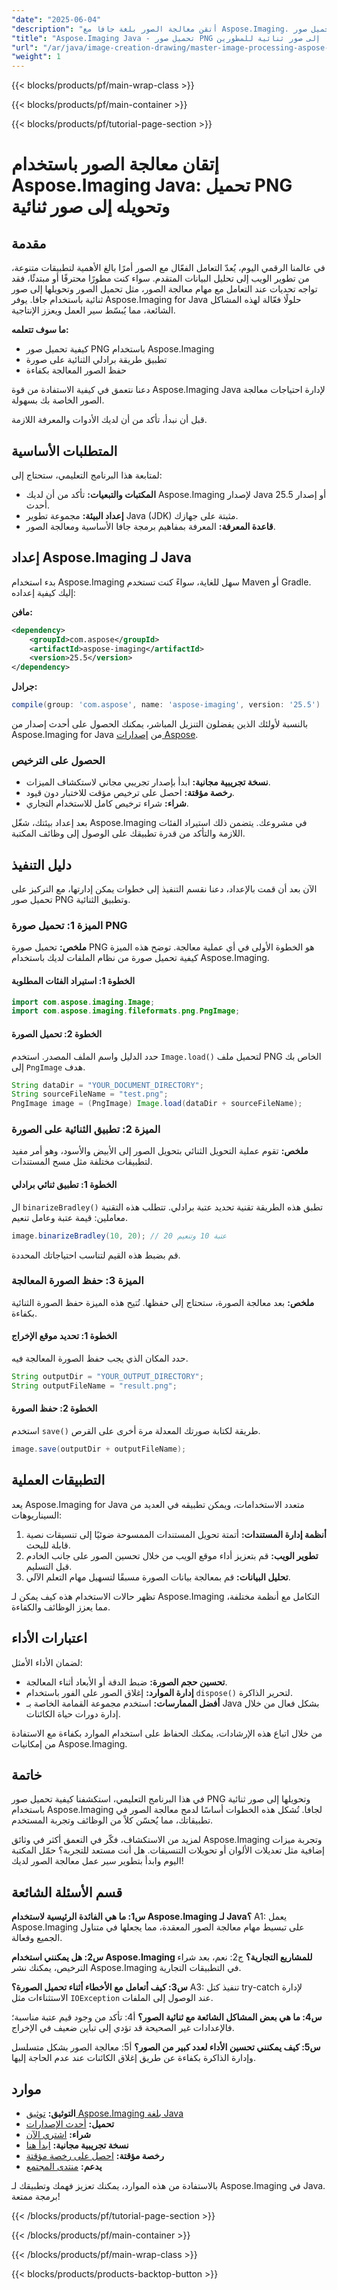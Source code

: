 ```yaml
---
"date": "2025-06-04"
"description": "أتقن معالجة الصور بلغة جافا مع Aspose.Imaging. تعلّم كيفية تحميل صور PNG ودمجها وحفظها بكفاءة. مثالي للمطورين الذين يُحسّنون تطبيقاتهم."
"title": "Aspose.Imaging Java - تحميل صور PNG وتحويلها إلى صور ثنائية للمطورين"
"url": "/ar/java/image-creation-drawing/master-image-processing-aspose-imaging-java/"
"weight": 1
---
```


{{< blocks/products/pf/main-wrap-class >}}

{{< blocks/products/pf/main-container >}}

{{< blocks/products/pf/tutorial-page-section >}}
# إتقان معالجة الصور باستخدام Aspose.Imaging Java: تحميل PNG وتحويله إلى صور ثنائية

## مقدمة

في عالمنا الرقمي اليوم، يُعدّ التعامل الفعّال مع الصور أمرًا بالغ الأهمية لتطبيقات متنوعة، من تطوير الويب إلى تحليل البيانات المتقدم. سواء كنت مطورًا محترفًا أو مبتدئًا، فقد تواجه تحديات عند التعامل مع مهام معالجة الصور، مثل تحميل الصور وتحويلها إلى صور ثنائية باستخدام جافا. يوفر Aspose.Imaging for Java حلولًا فعّالة لهذه المشاكل الشائعة، مما يُبسّط سير العمل ويعزز الإنتاجية.

**ما سوف تتعلمه:**
- كيفية تحميل صور PNG باستخدام Aspose.Imaging
- تطبيق طريقة برادلي الثنائية على صورة
- حفظ الصور المعالجة بكفاءة

دعنا نتعمق في كيفية الاستفادة من قوة Aspose.Imaging Java لإدارة احتياجات معالجة الصور الخاصة بك بسهولة. 

قبل أن نبدأ، تأكد من أن لديك الأدوات والمعرفة اللازمة.

## المتطلبات الأساسية

لمتابعة هذا البرنامج التعليمي، ستحتاج إلى:

- **المكتبات والتبعيات:** تأكد من أن لديك Aspose.Imaging لإصدار Java 25.5 أو إصدار أحدث.
- **إعداد البيئة:** مجموعة تطوير Java (JDK) مثبتة على جهازك.
- **قاعدة المعرفة:** المعرفة بمفاهيم برمجة جافا الأساسية ومعالجة الصور.

## إعداد Aspose.Imaging لـ Java

بدء استخدام Aspose.Imaging سهل للغاية، سواءً كنت تستخدم Maven أو Gradle. إليك كيفية إعداده:

**مافن:**
```xml
<dependency>
    <groupId>com.aspose</groupId>
    <artifactId>aspose-imaging</artifactId>
    <version>25.5</version>
</dependency>
```

**جرادل:**
```gradle
compile(group: 'com.aspose', name: 'aspose-imaging', version: '25.5')
```

بالنسبة لأولئك الذين يفضلون التنزيل المباشر، يمكنك الحصول على أحدث إصدار من Aspose.Imaging for Java من [إصدارات Aspose](https://releases.aspose.com/imaging/java/).

### الحصول على الترخيص

- **نسخة تجريبية مجانية:** ابدأ بإصدار تجريبي مجاني لاستكشاف الميزات.
- **رخصة مؤقتة:** احصل على ترخيص مؤقت للاختبار دون قيود.
- **شراء:** شراء ترخيص كامل للاستخدام التجاري.

بعد إعداد بيئتك، شغّل Aspose.Imaging في مشروعك. يتضمن ذلك استيراد الفئات اللازمة والتأكد من قدرة تطبيقك على الوصول إلى وظائف المكتبة.

## دليل التنفيذ

الآن بعد أن قمت بالإعداد، دعنا نقسم التنفيذ إلى خطوات يمكن إدارتها، مع التركيز على تحميل صور PNG وتطبيق الثنائية.

### الميزة 1: تحميل صورة PNG

**ملخص:** تحميل صورة PNG هو الخطوة الأولى في أي عملية معالجة. توضح هذه الميزة كيفية تحميل صورة من نظام الملفات لديك باستخدام Aspose.Imaging.

#### الخطوة 1: استيراد الفئات المطلوبة
```java
import com.aspose.imaging.Image;
import com.aspose.imaging.fileformats.png.PngImage;
```

#### الخطوة 2: تحميل الصورة
حدد الدليل واسم الملف المصدر. استخدم `Image.load()` لتحميل ملف PNG الخاص بك إلى `PngImage` هدف.
```java
String dataDir = "YOUR_DOCUMENT_DIRECTORY";
String sourceFileName = "test.png";
PngImage image = (PngImage) Image.load(dataDir + sourceFileName);
```

### الميزة 2: تطبيق الثنائية على الصورة

**ملخص:** تقوم عملية التحويل الثنائي بتحويل الصور إلى الأبيض والأسود، وهو أمر مفيد لتطبيقات مختلفة مثل مسح المستندات.

#### الخطوة 1: تطبيق ثنائي برادلي
ال `binarizeBradley()` تطبق هذه الطريقة تقنية تحديد عتبة برادلي. تتطلب هذه التقنية معاملين: قيمة عتبة وعامل تنعيم.
```java
image.binarizeBradley(10, 20); // عتبة 10 وتنعيم 20
```
قم بضبط هذه القيم لتناسب احتياجاتك المحددة.

### الميزة 3: حفظ الصورة المعالجة

**ملخص:** بعد معالجة الصورة، ستحتاج إلى حفظها. تُتيح هذه الميزة حفظ الصورة الثنائية بكفاءة.

#### الخطوة 1: تحديد موقع الإخراج
حدد المكان الذي يجب حفظ الصورة المعالجة فيه.
```java
String outputDir = "YOUR_OUTPUT_DIRECTORY";
String outputFileName = "result.png";
```

#### الخطوة 2: حفظ الصورة
استخدم `save()` طريقة لكتابة صورتك المعدلة مرة أخرى على القرص.
```java
image.save(outputDir + outputFileName);
```

## التطبيقات العملية

يعد Aspose.Imaging for Java متعدد الاستخدامات، ويمكن تطبيقه في العديد من السيناريوهات:

1. **أنظمة إدارة المستندات:** أتمتة تحويل المستندات الممسوحة ضوئيًا إلى تنسيقات نصية قابلة للبحث.
2. **تطوير الويب:** قم بتعزيز أداء موقع الويب من خلال تحسين الصور على جانب الخادم قبل التسليم.
3. **تحليل البيانات:** قم بمعالجة بيانات الصورة مسبقًا لتسهيل مهام التعلم الآلي.

تظهر حالات الاستخدام هذه كيف يمكن لـ Aspose.Imaging التكامل مع أنظمة مختلفة، مما يعزز الوظائف والكفاءة.

## اعتبارات الأداء

لضمان الأداء الأمثل:

- **تحسين حجم الصورة:** ضبط الدقة أو الأبعاد أثناء المعالجة.
- **إدارة الموارد:** إغلاق الصور على الفور باستخدام `dispose()` لتحرير الذاكرة.
- **أفضل الممارسات:** استخدم مجموعة القمامة الخاصة بـ Java بشكل فعال من خلال إدارة دورات حياة الكائنات.

من خلال اتباع هذه الإرشادات، يمكنك الحفاظ على استخدام الموارد بكفاءة مع الاستفادة من إمكانيات Aspose.Imaging.

## خاتمة

في هذا البرنامج التعليمي، استكشفنا كيفية تحميل صور PNG وتحويلها إلى صور ثنائية باستخدام Aspose.Imaging لجافا. تُشكل هذه الخطوات أساسًا لدمج معالجة الصور في تطبيقاتك، مما يُحسّن كلاً من الوظائف وتجربة المستخدم.

لمزيد من الاستكشاف، فكّر في التعمق أكثر في وثائق Aspose.Imaging وتجربة ميزات إضافية مثل تعديلات الألوان أو تحويلات التنسيقات. هل أنت مستعد للتجربة؟ حمّل المكتبة اليوم وابدأ بتطوير سير عمل معالجة الصور لديك!

## قسم الأسئلة الشائعة

**س1: ما هي الفائدة الرئيسية لاستخدام Aspose.Imaging لـ Java؟**
A1: يعمل Aspose.Imaging على تبسيط مهام معالجة الصور المعقدة، مما يجعلها في متناول الجميع وفعالة.

**س2: هل يمكنني استخدام Aspose.Imaging للمشاريع التجارية؟**
ج2: نعم، بعد شراء الترخيص، يمكنك نشر Aspose.Imaging في التطبيقات التجارية.

**س3: كيف أتعامل مع الأخطاء أثناء تحميل الصورة؟**
A3: تنفيذ كتل try-catch لإدارة الاستثناءات مثل `IOException` عند الوصول إلى الملفات.

**س4: ما هي بعض المشاكل الشائعة مع ثنائية الصور؟**
أ4: تأكد من وجود قيم عتبة مناسبة؛ فالإعدادات غير الصحيحة قد تؤدي إلى تباين ضعيف في الإخراج.

**س5: كيف يمكنني تحسين الأداء لعدد كبير من الصور؟**
أ5: معالجة الصور بشكل متسلسل وإدارة الذاكرة بكفاءة عن طريق إغلاق الكائنات عند عدم الحاجة إليها.

## موارد

- **التوثيق:** [توثيق Aspose.Imaging بلغة Java](https://reference.aspose.com/imaging/java/)
- **تحميل:** [أحدث الإصدارات](https://releases.aspose.com/imaging/java/)
- **شراء:** [اشتري الآن](https://purchase.aspose.com/buy)
- **نسخة تجريبية مجانية:** [ابدأ هنا](https://releases.aspose.com/imaging/java/)
- **رخصة مؤقتة:** [احصل على رخصة مؤقتة](https://purchase.aspose.com/temporary-license/)
- **يدعم:** [منتدى المجتمع](https://forum.aspose.com/c/imaging/10)

بالاستفادة من هذه الموارد، يمكنك تعزيز فهمك وتطبيقك لـ Aspose.Imaging في Java. برمجة ممتعة!

{{< /blocks/products/pf/tutorial-page-section >}}

{{< /blocks/products/pf/main-container >}}

{{< /blocks/products/pf/main-wrap-class >}}

{{< blocks/products/products-backtop-button >}}